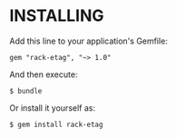 INSTALLING
==========

Add this line to your application's Gemfile:

    gem "rack-etag", "~> 1.0"

And then execute:

    $ bundle

Or install it yourself as:

    $ gem install rack-etag
